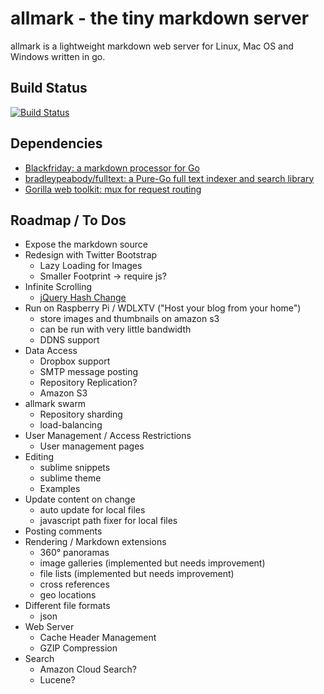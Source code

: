 # allmark - the tiny markdown server

allmark is a lightweight markdown web server for Linux, Mac OS and Windows written in go.

## Build Status

[![Build Status](https://travis-ci.org/andreaskoch/allmark.png)](https://travis-ci.org/andreaskoch/allmark)

## Dependencies

- [Blackfriday: a markdown processor for Go](https://github.com/russross/blackfriday)
- [bradleypeabody/fulltext: a Pure-Go full text indexer and search library](https://github.com/bradleypeabody/fulltext)
- [Gorilla web toolkit: mux for request routing](http://www.gorillatoolkit.org/pkg/mux)

## Roadmap / To Dos

- Expose the markdown source
- Redesign with Twitter Bootstrap
    - Lazy Loading for Images
    - Smaller Footprint -> require js?
- Infinite Scrolling
    - [jQuery Hash Change](http://benalman.com/code/projects/jquery-hashchange/examples/hashchange/)
- Run on Raspberry Pi / WDLXTV ("Host your blog from your home")
    - store images and thumbnails on amazon s3
    - can be run with very little bandwidth
    - DDNS support
- Data Access
    - Dropbox support
    - SMTP message posting
    - Repository Replication?
    - Amazon S3
- allmark swarm
    - Repository sharding
    - load-balancing
- User Management / Access Restrictions
    - User management pages
- Editing
    - sublime snippets
    - sublime theme
    - Examples
- Update content on change
    - auto update for local files
    - javascript path fixer for local files
- Posting comments
- Rendering / Markdown extensions
    - 360° panoramas
    - image galleries (implemented but needs improvement)
    - file lists (implemented but needs improvement)
    - cross references
    - geo locations
- Different file formats
    - json
- Web Server
    - Cache Header Management
    - GZIP Compression
- Search
    - Amazon Cloud Search?
    - Lucene?